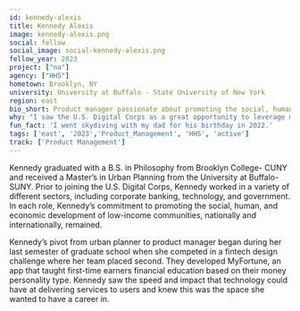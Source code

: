 ```yaml
---
id: kennedy-alexis
title: Kennedy Alexis
image: kennedy-alexis.png
social: fellow
social_image: social-kennedy-alexis.png
fellow_year: 2023
project: ["na"]
agency: ["HHS"]
hometown: Brooklyn, NY
university: University at Buffalo - State University of New York
region: east
bio_short: Product manager passionate about promoting the social, human, and economic development of low-income communities
why: "I saw the U.S. Digital Corps as a great opportunity to leverage my skills and experience in government to increase and expand my skills as a technologist. Also, I was drawn to the opportunity to work on high-impact projects that would affect the lives of millions of Americans."
fun_fact: 'I went skydiving with my dad for his birthday in 2022.'
tags: ['east', '2023','Product_Management', 'HHS', 'active']
track: ['Product Management']
---
```


Kennedy graduated with a B.S. in Philosophy from Brooklyn College- CUNY and received a Master’s in Urban Planning from the University at Buffalo- SUNY. Prior to joining the U.S. Digital Corps, Kennedy worked in a variety of different sectors, including corporate banking, technology, and government. In each role, Kennedy’s commitment to promoting the social, human, and economic development of low-income communities, nationally and internationally, remained. 

Kennedy’s pivot from urban planner to product manager began during her last semester of graduate school when she competed in a fintech design challenge where her team placed second. They developed MyFortune, an app that taught first-time earners financial education based on their money personality type. Kennedy saw the speed and impact that technology could have at delivering services to users and knew this was the space she wanted to have a career in.
